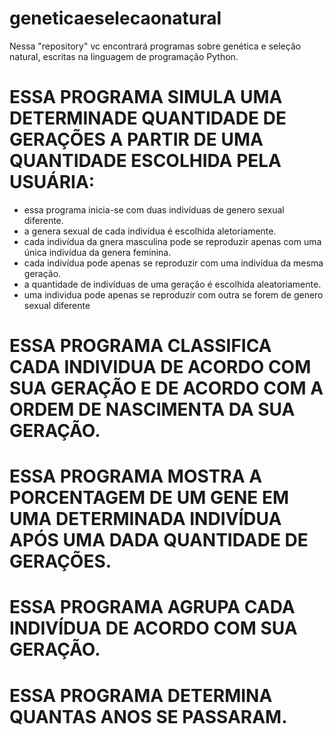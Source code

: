 # geneticaeselecaonatural
Nessa "repository"  vc encontrará programas sobre genética e seleção natural, escritas na linguagem de programação Python.



# ESSA PROGRAMA SIMULA UMA DETERMINADE QUANTIDADE DE GERAÇÕES A PARTIR DE UMA QUANTIDADE ESCOLHIDA PELA USUÁRIA:

* essa programa inicia-se com duas indivíduas de genero sexual diferente.
* a genera sexual de cada indivídua é escolhida aletoriamente.
* cada indivídua da gnera masculina pode se reproduzir apenas com uma única indivídua da genera feminina.
* cada indivídua pode apenas se reproduzir com uma indivídua da mesma geração.
* a quantidade de indivíduas de uma geração é escolhida aleatoriamente.
* uma individua pode apenas se reproduzir com outra se forem de genero sexual diferente

# ESSA PROGRAMA CLASSIFICA CADA INDIVIDUA DE ACORDO COM SUA GERAÇÃO E DE ACORDO COM A ORDEM DE NASCIMENTA DA SUA GERAÇÃO.
# ESSA PROGRAMA MOSTRA A PORCENTAGEM DE UM GENE EM UMA DETERMINADA INDIVÍDUA APÓS UMA DADA QUANTIDADE DE GERAÇÕES.
# ESSA PROGRAMA AGRUPA CADA INDIVÍDUA DE ACORDO COM SUA GERAÇÃO.
# ESSA PROGRAMA DETERMINA QUANTAS ANOS SE PASSARAM.
